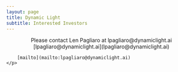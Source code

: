 ```yaml
---
layout: page
title: Dynamic Light
subtitle: Interested Investors
---
```

<div>
    <p style="text-align: center;">
Please contact Len Pagliaro at lpagliaro@dynamiclight.ai <lpagliaro@dynamiclight.ai>
        [lpagliaro@dynamiclight.ai](lpagliaro@dynamiclight.ai)
        
        [mailto](mailto:lpagliaro@dynamiclight.ai)
    </p>

</div>
